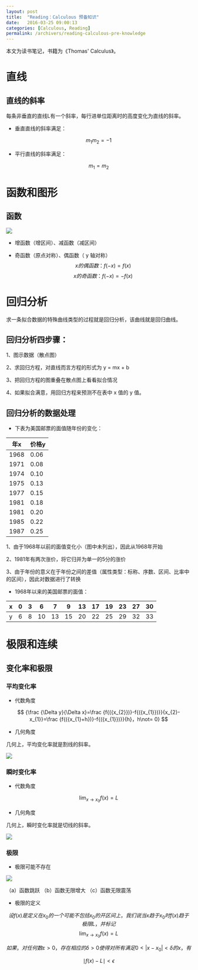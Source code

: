 ```yaml
---
layout: post
title:  "Reading：Calculous 预备知识"
date:   2016-03-25 09:00:13
categories: [Calculous, Reading]
permalink: /archivers/reading-calculous-pre-knowledge
---
```

本文为读书笔记，书籍为《Thomas' Calculus》。

# 直线

## 直线的斜率

每条非垂直的直线L有一个斜率，每行进单位距离时的高度变化为直线的斜率。

- 垂直直线的斜率满足：

$$
{{m}_{{1}}{m}_{{2}}=-1}
$$

- 平行直线的斜率满足：

$$
{{m}_{{1}}={m}_{{2}}}
$$



# 函数和图形

## 函数

![](http://github.com/thegofind/thegofind.github.io/raw/master/img/00010.png)

- 增函数（增区间）、减函数（减区间）

- 奇函数（原点对称）、偶函数（ y 轴对称）
  $$
  {x的偶函数：f\left({-x}\right)=f\left({x}\right)}
  $$
  $$
  {x的奇函数：f\left({-x}\right)=-f\left({x}\right)}
  $$

# 回归分析

求一条拟合数据的特殊曲线类型的过程就是回归分析，该曲线就是回归曲线。

## 回归分析四步骤：

1、图示数据（散点图）

2、求回归方程，对直线而言方程的形式为 y = mx + b

3、把回归方程的图重叠在散点图上看看拟合情况

4、如果拟合满意，用回归方程来预测不在表中 x 值的 y 值。

## 回归分析的数据处理

- 下表为美国邮票的面值随年份的变化：

| 年x   | 价格y  |
| ---- | ---- |
| 1968 | 0.06 |
| 1971 | 0.08 |
| 1974 | 0.10 |
| 1975 | 0.13 |
| 1977 | 0.15 |
| 1981 | 0.18 |
| 1981 | 0.20 |
| 1985 | 0.22 |
| 1987 | 0.25 |

1、由于1968年以前的面值变化小（图中未列出），因此从1968年开始

2、1981年有两次涨价，将它归并为单一的5分的涨价

3、由于年份的意义在于年份之间的差值（属性类型：标称、序数、区间、比率中的区间），因此对数据进行了转换

- 1968年以来的美国邮票的面值：

| x    | 0    | 3    | 6    | 7    | 9    | 13   | 17   | 19   | 23   | 27   | 30   |
| ---- | ---- | ---- | ---- | ---- | ---- | ---- | ---- | ---- | ---- | ---- | ---- |
| y    | 6    | 8    | 10   | 13   | 15   | 20   | 22   | 25   | 29   | 32   | 33   |

# 极限和连续

## 变化率和极限

### 平均变化率

- 代数角度

$$
{\frac {\Delta y}{\Delta x}=\frac {f{({x_{2}})}-f{({x_{1}})}}{x_{2}-x_{1}}=\frac {f{({x_{1}+h})}-f{({x_{1}})}}{h}，h\not= 0}
$$

- 几何角度

几何上，平均变化率就是割线的斜率。

![](http://github.com/thegofind/thegofind.github.io/raw/master/img/00011.png)

### 瞬时变化率

- 代数角度

$$
\lim_{x\rightarrow {x}_{{0}}}{f\left({x}\right)}=L
$$

- 几何角度

几何上，瞬时变化率就是切线的斜率。

![](http://github.com/thegofind/thegofind.github.io/raw/master/img/00012.png)

### 极限

- 极限可能不存在

![](http://github.com/thegofind/thegofind.github.io/raw/master/img/00006.png)

（a）函数跳跃	（b）函数无限增大	（c）函数无限震荡

- 极限的定义


$$
设 f(x) 是定义在 {x}_{{0}} 的一个可能不包括 {x}_{{0}} 的开区间上，我们说当 x 趋于 {x}_{{0}} 时 f(x) 趋于极限 L ，并标记
$$
$$
{\lim_{x\rightarrow {x}_{{0}}}{f\left({x}\right)}=L}
$$

$$
如果，对任何数 ε > 0 ，存在相应的 δ > 0 使得对所有满足 0 < | x - {x}_{{0}} | < δ 的 x ，有
$$

$$
{\mid{f\left({x}\right)-L}\mid< \epsilon}
$$
